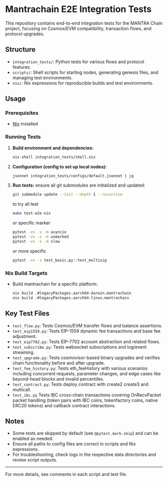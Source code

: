 # Mantrachain E2E Integration Tests

This repository contains end-to-end integration tests for the MANTRA Chain project, focusing on Cosmos/EVM compatibility, transaction flows, and protocol upgrades.

## Structure

- `integration_tests/`: Python tests for various flows and protocol features.
- `scripts/`: Shell scripts for starting nodes, generating genesis files, and managing test environments.
- `nix/`: Nix expressions for reproducible builds and test environments.

## Usage

### Prerequisites

- [Nix](https://nixos.org/download.html) installed

### Running Tests

1. **Build environment and dependencies:**
   ```sh
   nix-shell integration_tests/shell.nix 
   ```

2. **Configuration (config to set up local nodes):**
   ```sh
   jsonnet integration_tests/configs/default.jsonnet | jq
   ```

3. **Run tests:**
   ensure all git submodules are initialized and updated:
   ```sh
   git submodule update --init --depth 1 --recursive
   ```
   to try all test
   ```sh
   make test-e2e-nix
   ```
   or specific marker
   ```sh
   pytest -vv -s -m asyncio
   pytest -vv -s -m unmarked
   pytest -vv -s -m slow
   ```
   or more specific
   ```sh
   pytest -vv -s test_basic.py::test_multisig
   ```

### Nix Build Targets

- Build mantrachain for a specific platform:
  ```sh
  nix build .#legacyPackages.aarch64-darwin.mantrachain
  nix build .#legacyPackages.aarch64-linux.mantrachain
  ```

## Key Test Files

- `test_flow.py`: Tests Cosmos/EVM transfer flows and balance assertions.
- `test_eip1559.py`: Tests EIP-1559 dynamic fee transactions and base fee adjustment.
- `test_eip7702.py`: Tests EIP-7702 account abstraction and related flows.
- `test_subscribe.py`: Tests websocket subscriptions and log/event streaming.
- `test_upgrade.py`: Tests cosmovisor-based binary upgrades and verifies chain functionality before and after upgrade.
- `test_fee_history.py`: Tests eth_feeHistory with various scenarios including concurrent requests, parameter changes, and edge cases like beyond-head blocks and invalid percentiles.
- `test_contract.py`: Tests deploy contract with create2 create3 and multicall.
- `test_ibc.py` Tests IBC cross-chain transactions covering OnRecvPacket packet handling (token pairs with IBC coins, tokenfactory coins, native ERC20 tokens) and callback contract interactions.

## Notes

- Some tests are skipped by default (see `@pytest.mark.skip`) and can be enabled as needed.
- Ensure all paths to config files are correct in scripts and Nix expressions.
- For troubleshooting, check logs in the respective data directories and review script outputs.

---

For more details, see comments in each script and test file.